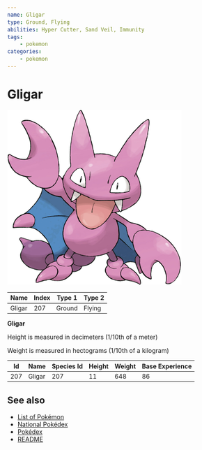 ```yaml
---
name: Gligar
type: Ground, Flying
abilities: Hyper Cutter, Sand Veil, Immunity
tags:
    - pokemon
categories:
    - pokemon
---
```


# Gligar


![Gligar](images/207.png)

| **Name** | **Index** | **Type 1** | **Type 2** |
|----|----|----|----|
| Gligar | 207 | Ground | Flying  |

**Gligar** 


Height is measured in decimeters (1/10th of a meter)

Weight is measured in hectograms (1/10th of a kilogram)

| **Id** | **Name** | **Species Id** | **Height** | **Weight** | **Base Experience** |
|--------|----------|----------------|------------|------------|---------------------|
| 207 | Gligar | 207 | 11 | 648 | 86 |


## See also

- [List of Pokémon](../pokemon.md)
- [National Pokédex](../national_pokedex.md)
- [Pokédex](../pokedex.md)
- [README](../README.md)
